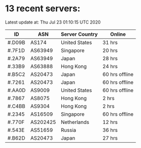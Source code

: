 # 13 recent servers:

Latest update at: Thu Jul 23 01:10:15 UTC 2020

| ID | ASN | Server Country | Online |
| -- | --- | -------------- | ------ |
| #.D09B | AS174 | United States | 31 hrs |
| #.7F1D | AS63949 | Singapore | 20 hrs |
| #.2A79 | AS63949 | Japan | 28 hrs |
| #.33B9 | AS63888 | Hong Kong | 24 hrs |
| #.B5C2 | AS20473 | Japan | 60 hrs offline |
| #.7261 | AS20473 | Japan | 60 hrs offline |
| #.AA0D | AS9009 | United States | 60 hrs offline |
| #.7867 | AS8075 | Hong Kong | 2 hrs |
| #.C4BB | AS9304 | Hong Kong | 2 hrs |
| #.2345 | AS16509 | Singapore | 60 hrs offline |
| #.770F | AS202425 | Netherlands | 12 hrs |
| #.543E | AS51659 | Russia | 36 hrs |
| #.B62D | AS20473 | Japan | 27 hrs |

